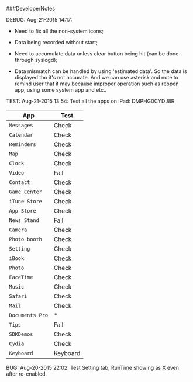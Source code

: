 ###DeveloperNotes

DEBUG: Aug-21-2015 14:17: 

- Need to fix all the non-system icons;
                          
- Data being recorded without start; 
                          
- Need to accumulate data unless clear button being hit (can be done through syslogd);

- Data mismatch can be handled by using 'estimated data'. So the data is displayed tho it's not accurate. And we can use asterisk and note to remind user that it may because improper operation such as reopen app, using some system app and etc..



TEST: Aug-21-2015 13:54: Test all the apps on iPad: DMPHG0CYDJ8R
      
| App     | Test |
| ------- | ---- |
| `Messages`| Check|
| `Calendar`| Check|
| `Reminders`| Check|
| `Map`     | Check|
| `Clock`   | Check|
| `Video` | Fail|
|`Contact`|Check|
|`Game Center`|Check|
|`iTune Store`|Check|
|`App Store`|Check|
|`News Stand`|Fail|
|`Camera`|Check|
|`Photo booth`|Check|
|`Setting`|Check|
|`iBook`|Check|
|`Photo`|Check|
|`FaceTime`|Check|
|`Music`|Check|
|`Safari`|Check|
|`Mail`|Check|
|`Documents Pro`|*|
|`Tips`|Fail|
|`SDKDemos`|Check|
|`Cydia`|Check|
|`Keyboard`|Keyboard|



      

BUG: Aug-20-2015 22:02: Test Setting tab, RunTime showing as X even after re-enabled. 

